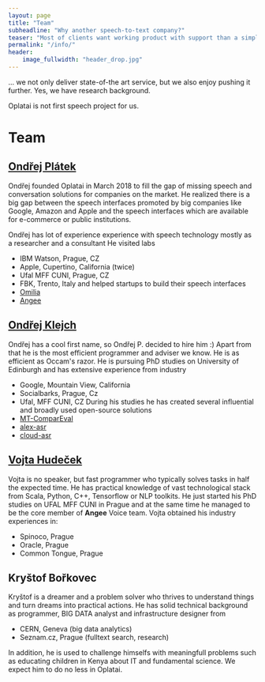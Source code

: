 ```yaml
---
layout: page
title: "Team"
subheadline: "Why another speech-to-text company?"
teaser: "Most of clients want working product with support than a simple cloud service. Some want privacy, most of them wants fine-tuning and special integrations."
permalink: "/info/"
header:
    image_fullwidth: "header_drop.jpg"
---
```

... we not only deliver state-of-the art service, but we also enjoy pushing it further. Yes, we have research background.

Oplatai is not first speech project for us.

# Team

## [Ondřej Plátek](https://www.linkedin.com/in/ondrejplatek/)
Ondřej founded Oplatai in March 2018 to fill the gap of missing speech and conversation solutions for companies on the market.
He realized there is a big gap between the speech interfaces promoted by big companies like Google, Amazon and Apple and
the speech interfaces which are available for e-commerce or public institutions.

Ondřej has lot of experience experience with speech technology mostly as a researcher and a consultant
He visited labs
- IBM Watson, Prague, CZ
- Apple, Cupertino, California (twice)
- Ufal MFF CUNI, Prague, CZ
- FBK, Trento, Italy
and helped startups to build their speech interfaces
- [Omilia](http://omilia.com)
- [Angee](http://meetangee.com)

## [Ondřej Klejch](https://www.linkedin.com/in/ondrejklejch/)
Ondřej has a cool first name, so Ondřej P. decided to hire him :)
Apart from that he is the most efficient programmer and adviser we know. He is as efficient as Occam's razor.
He is pursuing PhD studies on University of Edinburgh and has extensive experience from industry
- Google, Mountain View, California
- Socialbarks, Prague, Cz
- Ufal, MFF CUNI, CZ
During his studies he has created several influential and broadly used open-source solutions
- [MT-ComparEval](https://github.com/choko/MT-ComparEval)
- [alex-asr](https://github.com/UFAL-DSG/alex-asr)
- [cloud-asr](https://github.com/UFAL-DSG/cloud-asr)

## [Vojta Hudeček](https://www.linkedin.com/in/vhudecek/)
Vojta is no speaker, but fast programmer who typically solves tasks in half the expected time.
He has practical knowledge of vast technological stack from Scala, Python, C++, Tensorflow or NLP toolkits.
He just started his PhD studies on UFAL MFF CUNI in Prague and at the same time he managed to be the core member of **Angee** Voice team.
Vojta obtained his industry experiences in:
- Spinoco, Prague
- Oracle, Prague
- Common Tongue, Prague

## Kryštof Bořkovec
Kryštof is a dreamer and a problem solver who thrives to understand things and turn dreams into practical actions.
He has solid technical background as programmer, BIG DATA analyst and infrastructure designer from
- CERN, Geneva (big data analytics)
- Seznam.cz, Prague (fulltext search, research)


In addition, he is used to challenge himselfs with meaningfull problems such as educating children in Kenya about IT and fundamental science.
We expect him to do no less in Oplatai.

